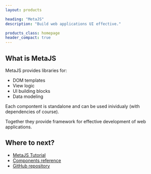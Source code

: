 ```yaml
---
layout: products

heading: "MetaJS"
description: "Build web applications UI effective."

products_class: homepage
header_compact: true
---
```


## What is MetaJS

MetaJS provides libraries for:

- DOM templates
- View logic
- UI building blocks
- Data modeling

Each compontent is standalone and can be used inividualy (with dependencies of course).

Together they provide framework for effective development of web applications.

## Where to next?

- [MetaJS Tutorial](/metajs/tutorial/)
- [Components reference](/metajs/components/)
- [GitHub repository](https://github.com/metaplatform/metajs/)